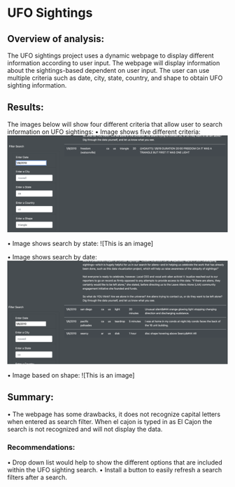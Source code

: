 # UFO Sightings
## Overview of analysis:

The UFO sightings project uses a dynamic webpage to display different information according to user input.  The webpage will display information about the sightings-based dependent on user input.  The user can use multiple criteria such as date, city, state, country, and shape to obtain UFO sighting information.
## Results:

The images below will show four different criteria that allow user to search information on UFO sightings:
•	Image shows five different criteria:
 ![This is an image](https://github.com/bradrobe/UFOs/blob/main/static/images/multiple_criteria.png)

•	Image shows search by state:
 ![This is an image]

•	Image shows search by date:
 ![This is an image](https://github.com/bradrobe/UFOs/blob/main/static/images/search_date.png)


•	Image based on shape:
 ![This is an image]
## Summary:

•	The webpage has some drawbacks, it does not recognize capital letters when entered as search filter.  When el cajon is typed in as El Cajon the search is not recognized and will not display the data.

### Recommendations:
•	Drop down list would help to show the different options that are included within the UFO sighting search.
•	Install a button to easily refresh a search filters after a search.

